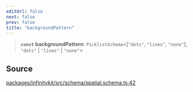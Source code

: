 ```yaml
---
editUrl: false
next: false
prev: false
title: "backgroundPattern"
---
```


> **`const`** **backgroundPattern**: `PicklistSchema`\<[`"dots"`, `"lines"`, `"none"`], `"dots"` \| `"lines"` \| `"none"`\>

## Source

[packages/infinitykit/src/schema/spatial.schema.ts:42](https://github.com/nodenogg-in/alpha-p2p/blob/1896b55/packages/infinitykit/src/schema/spatial.schema.ts#L42)
